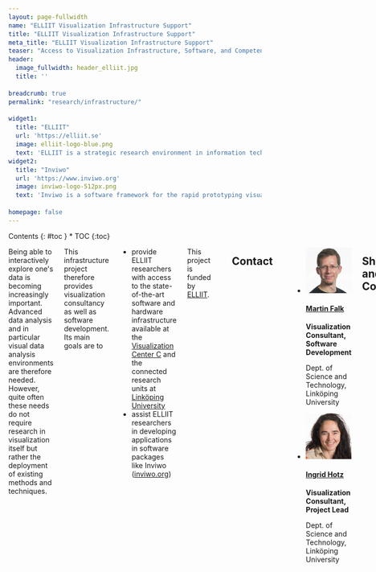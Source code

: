 ```yaml
---
layout: page-fullwidth
name: "ELLIIT Visualization Infrastructure Support"
title: "ELLIIT Visualization Infrastructure Support"
meta_title: "ELLIIT Visualization Infrastructure Support"
teaser: "Access to Visualization Infrastructure, Software, and Competence"
header:
  image_fullwidth: header_elliit.jpg
  title: ''

breadcrumb: true
permalink: "research/infrastructure/"

widget1:
  title: "ELLIIT"
  url: 'https://elliit.se'
  image: elliit-logo-blue.png
  text: 'ELLIIT is a strategic research environment in information technology and mobile communications, funded by the Swedish government in 2010.'
widget2:
  title: "Inviwo"
  url: 'https://www.inviwo.org'
  image: inviwo-logo-512px.png
  text: 'Inviwo is a software framework for the rapid prototyping visualizations. It is written in C++, exploits modern graphics hardware, and is available under BSD license, which permits free use in any setup - also commercially.'

homepage: false
---
```


<div class="row">
<div class="medium-4 medium-push-8 columns" markdown="1">
<div class="panel radius" markdown="1">
Contents
{: #toc }
*  TOC
{:toc}
</div>
</div><!-- /.medium-4.columns -->

<div class="medium-8 medium-pull-4 columns" markdown="1">

Being able to interactively explore one's data is becoming increasingly important. Advanced data analysis and in particular visual data analysis environments are therefore needed. However, quite often these needs do not require research in visualization itself but rather the deployment of existing methods and techniques.

This infrastructure project therefore provides visualization consultancy as well as software development. Its main goals are to
- provide ELLIIT researchers with access to the state-of-the-art software and hardware infrastructure available at the [Visualization Center C](https://visualiseringscenter.se/) and the connected research units at [Linköping University](https://liu.se)
- assist ELLIIT researchers in developing applications in software packages like Inviwo ([inviwo.org](https://inviwo.org))

This project is funded by [ELLIIT](https://elliit.se).

<span class='noborder'>[<img title='ELLIIT' width='250px' src='/images/elliit-logo-blue.png'>](https://elliit.se)</span>

## Contact

<p style="margin-bottom:0.6em;"></p>
<div class="row b60">
    <ul class="medium-block-grid-3">
        <li class="staff"><div class="card staff-tile">
        <div class="card-section">
            <a href="https://liu.se/en/employee/marfa45">
                <img src='/images/staff/employee_image_marfa45.jpeg'>
                <h4>Martin Falk</h4>
            </a>
            <p><b>Visualization Consultant, Software Development</b></p> 
            <p>Dept. of Science and Technology, Linköping University</p>
        </div>
        </div>
        </li>
        <li class="staff"><div class="card staff-tile">
        <div class="card-section">
            <a href="https://liu.se/en/employee/ingho32">
                <img src='/images/staff/employee_image_ingho32.jpeg'>
                <h4>Ingrid Hotz</h4>
            </a>
            <p><b>Visualization Consultant, Project Lead</b></p> 
            <p>Dept. of Science and Technology, Linköping University</p>
        </div>
        </div>
        </li>
    </ul>
</div>

## Showcases and Ongoing Collaborations
- **Usable digital twins in healthcare**
  PI Gunnar Cedersund, LiU ([more information](https://elliit.se/project/usable-digital-twins-in-healthcare/))


## Links

<div class="row t60">
    {% if page.widget1.image or page.widget1.video or page.widget1.title %}
        {% include _frontpage-widget.html widget=page.widget1 %}
    {% endif %}

    {% if page.widget2.image or page.widget2.video or page.widget2.title %}
        {% include _frontpage-widget.html widget=page.widget2 %}
    {% endif %}

    {% if page.widget3.image or page.widget3.video or page.widget3.title %}
        {% include _frontpage-widget.html widget=page.widget3 %}
    {% endif %}
</div>

{% comment %}
# Publications
{% include publications id='elliitinfra' %}

{% endcomment %}

</div><!-- /.medium-8.columns -->
</div><!-- /.row -->
